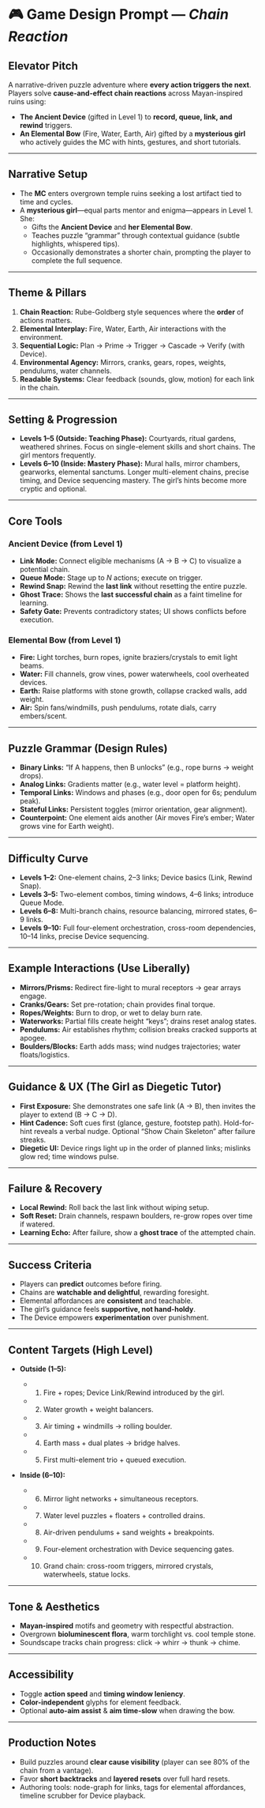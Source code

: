 # 🎮 Game Design Prompt — *Chain Reaction*

## Elevator Pitch
A narrative-driven puzzle adventure where **every action triggers the next**. Players solve **cause-and-effect chain reactions** across Mayan-inspired ruins using:
- **The Ancient Device** (gifted in Level 1) to **record, queue, link, and rewind** triggers.
- **An Elemental Bow** (Fire, Water, Earth, Air) gifted by a **mysterious girl** who actively guides the MC with hints, gestures, and short tutorials.

---

## Narrative Setup
- The **MC** enters overgrown temple ruins seeking a lost artifact tied to time and cycles.
- A **mysterious girl**—equal parts mentor and enigma—appears in Level 1. She:
  - Gifts the **Ancient Device** and **her Elemental Bow**.
  - Teaches puzzle “grammar” through contextual guidance (subtle highlights, whispered tips).
  - Occasionally demonstrates a shorter chain, prompting the player to complete the full sequence.

---

## Theme & Pillars
1. **Chain Reaction:** Rube-Goldberg style sequences where the **order** of actions matters.
2. **Elemental Interplay:** Fire, Water, Earth, Air interactions with the environment.
3. **Sequential Logic:** Plan → Prime → Trigger → Cascade → Verify (with Device).
4. **Environmental Agency:** Mirrors, cranks, gears, ropes, weights, pendulums, water channels.
5. **Readable Systems:** Clear feedback (sounds, glow, motion) for each link in the chain.

---

## Setting & Progression
- **Levels 1–5 (Outside: Teaching Phase):** Courtyards, ritual gardens, weathered shrines. Focus on single-element skills and short chains. The girl mentors frequently.
- **Levels 6–10 (Inside: Mastery Phase):** Mural halls, mirror chambers, gearworks, elemental sanctums. Longer multi-element chains, precise timing, and Device sequencing mastery. The girl’s hints become more cryptic and optional.

---

## Core Tools

### Ancient Device (from Level 1)
- **Link Mode:** Connect eligible mechanisms (A → B → C) to visualize a potential chain.
- **Queue Mode:** Stage up to *N* actions; execute on trigger.
- **Rewind Snap:** Rewind the **last link** without resetting the entire puzzle.
- **Ghost Trace:** Shows the **last successful chain** as a faint timeline for learning.
- **Safety Gate:** Prevents contradictory states; UI shows conflicts before execution.

### Elemental Bow (from Level 1)
- **Fire:** Light torches, burn ropes, ignite braziers/crystals to emit light beams.
- **Water:** Fill channels, grow vines, power waterwheels, cool overheated devices.
- **Earth:** Raise platforms with stone growth, collapse cracked walls, add weight.
- **Air:** Spin fans/windmills, push pendulums, rotate dials, carry embers/scent.

---

## Puzzle Grammar (Design Rules)
- **Binary Links:** “If A happens, then B unlocks” (e.g., rope burns → weight drops).
- **Analog Links:** Gradients matter (e.g., water level = platform height).
- **Temporal Links:** Windows and phases (e.g., door open for 6s; pendulum peak).
- **Stateful Links:** Persistent toggles (mirror orientation, gear alignment).
- **Counterpoint:** One element aids another (Air moves Fire’s ember; Water grows vine for Earth weight).

---

## Difficulty Curve
- **Levels 1–2:** One-element chains, 2–3 links; Device basics (Link, Rewind Snap).
- **Levels 3–5:** Two-element combos, timing windows, 4–6 links; introduce Queue Mode.
- **Levels 6–8:** Multi-branch chains, resource balancing, mirrored states, 6–9 links.
- **Levels 9–10:** Full four-element orchestration, cross-room dependencies, 10–14 links, precise Device sequencing.

---

## Example Interactions (Use Liberally)
- **Mirrors/Prisms:** Redirect fire-light to mural receptors → gear arrays engage.
- **Cranks/Gears:** Set pre-rotation; chain provides final torque.
- **Ropes/Weights:** Burn to drop, or wet to delay burn rate.
- **Waterworks:** Partial fills create height “keys”; drains reset analog states.
- **Pendulums:** Air establishes rhythm; collision breaks cracked supports at apogee.
- **Boulders/Blocks:** Earth adds mass; wind nudges trajectories; water floats/logistics.

---

## Guidance & UX (The Girl as Diegetic Tutor)
- **First Exposure:** She demonstrates one safe link (A → B), then invites the player to extend (B → C → D).
- **Hint Cadence:** Soft cues first (glance, gesture, footstep path). Hold-for-hint reveals a verbal nudge. Optional “Show Chain Skeleton” after failure streaks.
- **Diegetic UI:** Device rings light up in the order of planned links; mislinks glow red; time windows pulse.

---

## Failure & Recovery
- **Local Rewind:** Roll back the last link without wiping setup.
- **Soft Reset:** Drain channels, respawn boulders, re-grow ropes over time if watered.
- **Learning Echo:** After failure, show a **ghost trace** of the attempted chain.

---

## Success Criteria
- Players can **predict** outcomes before firing.
- Chains are **watchable and delightful**, rewarding foresight.
- Elemental affordances are **consistent** and teachable.
- The girl’s guidance feels **supportive, not hand-holdy**.
- The Device empowers **experimentation** over punishment.

---

## Content Targets (High Level)
- **Outside (1–5):** 
  - 1) Fire + ropes; Device Link/Rewind introduced by the girl.
  - 2) Water growth + weight balancers.
  - 3) Air timing + windmills → rolling boulder.
  - 4) Earth mass + dual plates → bridge halves.
  - 5) First multi-element trio + queued execution.

- **Inside (6–10):**
  - 6) Mirror light networks + simultaneous receptors.
  - 7) Water level puzzles + floaters + controlled drains.
  - 8) Air-driven pendulums + sand weights + breakpoints.
  - 9) Four-element orchestration with Device sequencing gates.
  - 10) Grand chain: cross-room triggers, mirrored crystals, waterwheels, statue locks.

---

## Tone & Aesthetics
- **Mayan-inspired** motifs and geometry with respectful abstraction.
- Overgrown **bioluminescent flora**, warm torchlight vs. cool temple stone.
- Soundscape tracks chain progress: click → whirr → thunk → chime.

---

## Accessibility
- Toggle **action speed** and **timing window leniency**.
- **Color-independent** glyphs for element feedback.
- Optional **auto-aim assist** & **aim time-slow** when drawing the bow.

---

## Production Notes
- Build puzzles around **clear cause visibility** (player can see 80% of the chain from a vantage).
- Favor **short backtracks** and **layered resets** over full hard resets.
- Authoring tools: node-graph for links, tags for elemental affordances, timeline scrubber for Device playback.
